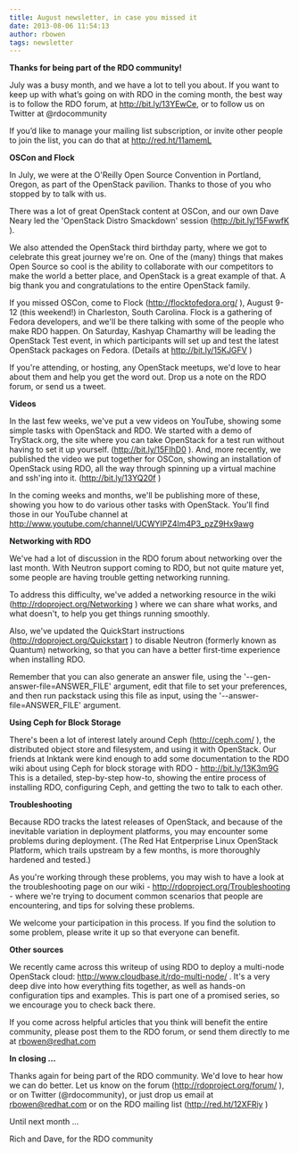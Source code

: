 ```yaml
---
title: August newsletter, in case you missed it
date: 2013-08-06 11:54:13
author: rbowen
tags: newsletter
---
```




**Thanks for being part of the RDO community!**

July was a busy month, and we have a lot to tell you about. If you
want to keep up with what’s going on with RDO in the coming month,
the best way is to follow the RDO forum, at
http://bit.ly/13YEwCe, or to follow us on Twitter at
@rdocommunity

If you’d like to manage your mailing list subscription, or invite
other people to join the list, you can do that at http://red.ht/11amemL

**OSCon and Flock**

In July, we were at the O'Reilly Open Source Convention in Portland,
Oregon, as part of the OpenStack pavilion. Thanks to those of you who
stopped by to talk with us.

There was a lot of great OpenStack content at OSCon, and our own Dave
Neary led the 'OpenStack Distro Smackdown' session (http://bit.ly/15FwwfK ).

We also attended the OpenStack third birthday party, where we got to
celebrate this great journey we're on. One of the (many) things that
makes Open Source so cool is the ability to collaborate with our
competitors to make the world a better place, and OpenStack is a
great example of that. A big thank you and congratulations to the
entire OpenStack family.

If you missed OSCon, come to Flock (http://flocktofedora.org/ ),
August 9-12 (this weekend!) in Charleston, South Carolina. Flock is a
gathering of Fedora developers, and we'll be there talking with some
of the people who make RDO happen. On Saturday, Kashyap Chamarthy
will be leading the OpenStack Test event, in which participants will
set up and test the latest OpenStack packages on Fedora. (Details at
http://bit.ly/15KJGFV )

If you're attending, or hosting, any OpenStack meetups, we'd love to
hear about them and help you get the word out. Drop us a note on the
RDO forum, or send us a tweet.

**Videos**

In the last few weeks, we've put a vew videos on YouTube, showing
some simple tasks with OpenStack and RDO. We started with a demo of
TryStack.org, the site where you can take OpenStack for a test run
without having to set it up yourself.
(http://bit.ly/15FIhD0 ). And, more recently, we
published the video we put together for OSCon, showing an
installation of OpenStack using RDO, all the way through spinning up
a virtual machine and ssh'ing into it. (http://bit.ly/13YQ20f  )

In the coming weeks and months, we'll be publishing more of these,
showing you how to do various other tasks with OpenStack. You'll find
those in our YouTube channel at
http://www.youtube.com/channel/UCWYIPZ4lm4P3_pzZ9Hx9awg

**Networking with RDO**

We've had a lot of discussion in the RDO forum about networking over
the last month. With Neutron support coming to RDO, but not quite
mature yet, some people are having trouble getting networking
running.

To address this difficulty, we've added a networking resource in the
wiki (http://rdoproject.org/Networking ) where we can share
what works, and what doesn't, to help you get things running
smoothly.

Also, we've updated the QuickStart instructions
(http://rdoproject.org/Quickstart ) to disable Neutron
(formerly known as Quantum) networking, so that you can have a better
first-time experience when installing RDO.

Remember that you can also generate an answer file, using the
'--gen-answer-file=ANSWER_FILE' argument, edit that file to set your
preferences, and then run packstack using this file as input, using
the '--answer-file=ANSWER_FILE' argument.

**Using Ceph for Block Storage**

There's been a lot of interest lately around Ceph (http://ceph.com/
), the distributed object store and filesystem, and using it with
OpenStack. Our friends at Inktank were kind enough to add some
documentation to the RDO wiki about using Ceph for block storage with
RDO - http://bit.ly/13K3m9G
This is a detailed, step-by-step how-to, showing the entire process
of installing RDO, configuring Ceph, and getting the two to talk to
each other.

**Troubleshooting**

Because RDO tracks the latest releases of OpenStack, and because of
the inevitable variation in deployment platforms, you may encounter
some problems during deployment. (The Red Hat Entperprise Linux
OpenStack Platform, which trails upstream by a few months, is more
thoroughly hardened and tested.)

As you're working through these problems, you may wish to have a look
at the troubleshooting page on our wiki -
http://rdoproject.org/Troubleshooting - where we're trying to
document common scenarios that people are encountering, and tips for
solving these problems.

We welcome your participation in this process. If you find the
solution to some problem, please write it up so that everyone can
benefit.

**Other sources**

We recently came across this writeup of using RDO to deploy a
multi-node OpenStack cloud: http://www.cloudbase.it/rdo-multi-node/ .
It's a very deep dive into how everything fits together, as well as
hands-on configuration tips and examples. This is part one of a
promised series, so we encourage you to check back there.

If you come across helpful articles that you think will benefit the
entire community, please post them to the RDO forum, or send them
directly to me at rbowen@redhat.com

**In closing ...**

Thanks again for being part of the RDO community. We'd love to hear
how we can do better. Let us know on the forum
(http://rdoproject.org/forum/ ), or on Twitter (@rdocommunity),
or just drop us email at rbowen@redhat.com or on the RDO mailing list
(http://red.ht/12XFRiy )

Until next month ...

Rich and Dave, for the RDO community
